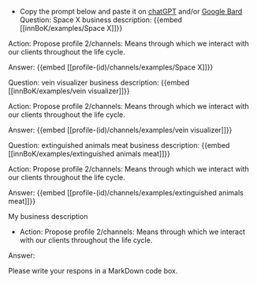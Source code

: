 - Copy the prompt below and paste it on [chatGPT](https://chat.openai.com) and/or [Google Bard](https://bard.google.com/chat)
Question: Space X business description:
{{embed [[innBoK/examples/Space X]]}}

Action: Propose profile 2/channels: Means through which we interact with our clients throughout the life cycle.

Answer:
{{embed [[profile-(id)/channels/examples/Space X]]}}

Question: vein visualizer business description:
{{embed [[innBoK/examples/vein visualizer]]}}

Action: Propose profile 2/channels: Means through which we interact with our clients throughout the life cycle.

Answer:
{{embed [[profile-(id)/channels/examples/vein visualizer]]}}

Question: extinguished animals meat business description:
{{embed [[innBoK/examples/extinguished animals meat]]}}

Action: Propose profile 2/channels: Means through which we interact with our clients throughout the life cycle.

Answer:
{{embed [[profile-(id)/channels/examples/extinguished animals meat]]}}



My business description

<CONTEXT>

- Action:
Propose profile 2/channels: Means through which we interact with our clients throughout the life cycle.

Answer:

Please write your respons in a MarkDown code box.



